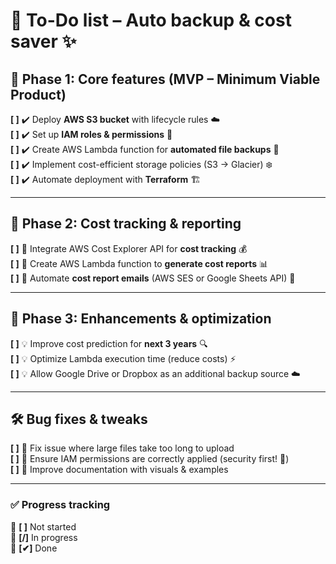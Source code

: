 # 💖 To-Do list – Auto backup & cost saver ✨  

## 📌 Phase 1: Core features (MVP – Minimum Viable Product)  
**[ ]** ✔️ Deploy **AWS S3 bucket** with lifecycle rules ☁️  
**[ ]** ✔️ Set up **IAM roles & permissions** 🔐  
**[ ]** ✔️ Create AWS Lambda function for **automated file backups** 📂  
**[ ]** ✔️ Implement cost-efficient storage policies (S3 → Glacier) ❄️  
**[ ]** ✔️ Automate deployment with **Terraform** 🏗️  

---

## 📌 Phase 2: Cost tracking & reporting  
**[ ]** 📝 Integrate AWS Cost Explorer API for **cost tracking** 💰  
**[ ]** 📝 Create AWS Lambda function to **generate cost reports** 📊  
**[ ]** 📝 Automate **cost report emails** (AWS SES or Google Sheets API) 📩  

---

## 📌 Phase 3: Enhancements & optimization  
**[ ]** 💡 Improve cost prediction for **next 3 years** 🔍  
**[ ]** 💡 Optimize Lambda execution time (reduce costs) ⚡  
**[ ]** 💡 Allow Google Drive or Dropbox as an additional backup source ☁️  

---

## 🛠️ Bug fixes & tweaks  
**[ ]** 🐌 Fix issue where large files take too long to upload  
**[ ]** 🔐 Ensure IAM permissions are correctly applied (security first! 💖)  
**[ ]** 📸 Improve documentation with visuals & examples  

---

### ✅ Progress tracking  
📌 **[ ]** Not started  
📌 **[/]** In progress  
📌 **[✔]** Done  